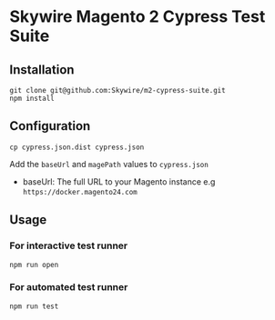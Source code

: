 # Skywire Magento 2 Cypress Test Suite

## Installation

```
git clone git@github.com:Skywire/m2-cypress-suite.git
npm install
```

## Configuration

`cp cypress.json.dist cypress.json`

Add the `baseUrl` and `magePath` values to `cypress.json`

* baseUrl: The full URL to your Magento instance e.g `https://docker.magento24.com`

## Usage

### For interactive test runner

`npm run open`

### For automated test runner

`npm run test`
